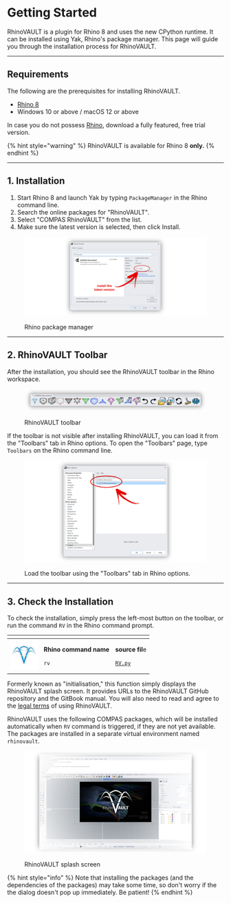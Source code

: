 # Getting Started

RhinoVAULT is a plugin for Rhino 8 and uses the new CPython runtime. It can be installed using Yak, Rhino's package manager. This page will guide you through the installation process for RhinoVAULT.

***

## Requirements

The following are the prerequisites for installing RhinoVAULT.

* [Rhino 8](https://www.rhino3d.com/)
* Windows 10 or above / macOS 12 or above

In case you do not possess [Rhino](https://www.rhino3d.com/), download a fully featured, free trial version.

{% hint style="warning" %}
RhinoVAULT is available for Rhino 8 **only.**
{% endhint %}

***

## 1. Installation

1. Start Rhino 8 and launch Yak by typing `PackageManager` in the Rhino command line.
2. Search the online packages for "RhinoVAULT".
3. Select "COMPAS RhinoVAULT" from the list.
4. Make sure the latest version is selected, then click Install.

<figure><img src="../.gitbook/assets/RV_package-manager.png" alt=""><figcaption><p>Rhino package manager</p></figcaption></figure>

***

## 2. RhinoVAULT Toolbar

After the installation, you should see the RhinoVAULT toolbar in the Rhino workspace.&#x20;

<figure><img src="../.gitbook/assets/RV_toolbar (1).png" alt=""><figcaption><p>RhinoVAULT toolbar</p></figcaption></figure>

If the toolbar is not visible after installing RhinoVAULT, you can load it from the "Toolbars" tab in Rhino options. To open the "Toolbars" page, type `Toolbars` on the Rhino command line.

<figure><img src="../.gitbook/assets/RV_toolbar-install.png" alt=""><figcaption><p>Load the toolbar using the "Toolbars" tab in Rhino options.</p></figcaption></figure>

***

## 3. Check the Installation

To check the installation, simply press the left-most button on the toolbar, or run the command `RV` in the Rhino command prompt.&#x20;

<table data-full-width="false"><thead><tr><th></th><th></th><th></th></tr></thead><tbody><tr><td><img src="../.gitbook/assets/RV_info (1).svg" alt="" data-size="original"></td><td><p><strong>Rhino command name</strong></p><p><code>rv</code></p></td><td><p><strong>source fil</strong>e</p><p><a href="../../plugin/RV.py"><code>RV.py</code></a></p></td></tr></tbody></table>

Formerly known as "initialisation," this function simply displays the RhinoVAULT splash screen. It provides URLs to the RhinoVAULT GitHub repository and the GitBook manual. You will also need to read and agree to the [legal terms](../additional-information/legal-terms.md) of using RhinoVAULT.

RhinoVAULT uses the following COMPAS packages, which will be installed automatically when `RV` command is triggered, if they are not yet available. The packages are installed in a separate virtual environment named `rhinovault`.

<figure><img src="../.gitbook/assets/RV_splash-window.png" alt=""><figcaption><p>RhinoVAULT splash screen</p></figcaption></figure>

{% hint style="info" %}
Note that installing the packages (and the dependencies of the packages) may take some time, so don't worry if the the dialog doesn't pop up immediately. Be patient!
{% endhint %}
